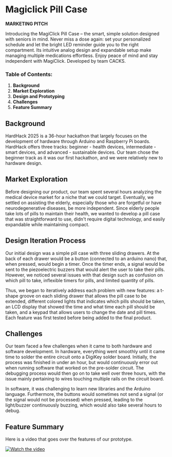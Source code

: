 # Magiclick Pill Case

**MARKETING PITCH**

Introducing the MagiClick Pill Case – the smart, simple solution designed with seniors in mind. Never miss a dose again: set your personalized schedule and let the bright LED reminder guide you to the right compartment. Its intuitive analog design and expandable setup make managing multiple medications effortless. Enjoy peace of mind and stay independent with MagiClick. Developed by team CACKS.

### Table of Contents:
1. **Background**
2. **Market Exploration**
3. **Design and Prototyping**
4. **Challenges**
6. **Feature Summary**

## Background
HardHack 2025 is a 36-hour hackathon that largely focuses on the development of hardware through Arduino and Raspberry Pi boards. HardHack offers three tracks: beginner - health devices, intermediate - smart devices, and advanced - sustainable devices. Our team chose the beginner track as it was our first hackathon, and we were relatively new to hardware design.

## Market Exploration
Before designing our product, our team spent several hours analyzing the medical device market for a niche that we could target. Eventually, we settled on assisting the elderly, especially those who are forgetful or have neurodegenerative diseases, be more independent. Since elderly people take lots of pills to maintain their health, we wanted to develop a pill case that was straightforward to use, didn't require digital technology, and easily expandable while maintaining compact.

## Design Iteration Process
Our initial design was a simple pill case with three sliding drawers. At the back of each drawer would be a button (connected to an arduino nano) that, when pressed, would begin a timer. Once the timer ends, a signal would be sent to the piezoelectric buzzers that would alert the user to take their pills. However, we noticed several issues with that design such as confusion on which pill to take, inflexible timers for pills, and limited quantity of pills.

Thus, we began to iteratively address each problem with new features: a t-shape groove on each sliding drawer that allows the pill case to be extended, different colored lights that indicates which pills should be taken, an LCD display that showed the time and what time each pill should be taken, and a keypad that allows users to change the date and pill times. Each feature was first tested before being added to the final product.

## Challenges
Our team faced a few challenges when it came to both hardware and software development. In hardware, everything went smoothly until it came time to solder the entire circuit onto a DigiKey solder board. Initially, the process was finished in under an hour, but would continuously error out when running software that worked on the pre-solder circuit. The debugging process would then go on to take well over three hours, with the issue mainly pertaining to wires touching multiple rails on the circuit board. 

In software, it was challenging to learn new libraries and the Arduino language. Furthermore, the buttons would sometimes not send a signal (or the signal would not be processed) when pressed, leading to the light/buzzer continuously buzzing, which would also take several hours to debug.

## Feature Summary
Here is a video that goes over the features of our prototype. 

[![Watch the video](https://i9.ytimg.com/vi_webp/CwNRd6YSiFY/mqdefault.webp?v=67c4405f&sqp=CMiFw74G&rs=AOn4CLC0658EXwj8bmtuc5TY_faOUERudw)](https://www.youtube.com/watch?v=CwNRd6YSiFY)


